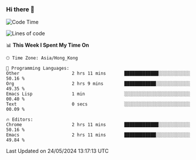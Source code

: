 ### Hi there 👋

<!--
**nicehiro/nicehiro** is a ✨ _special_ ✨ repository because its `README.md` (this file) appears on your GitHub profile.

Here are some ideas to get you started:

- 🔭 I’m currently working on ...
- 🌱 I’m currently learning ...
- 👯 I’m looking to collaborate on ...
- 🤔 I’m looking for help with ...
- 💬 Ask me about ...
- 📫 How to reach me: ...
- 😄 Pronouns: ...
- ⚡ Fun fact: ...
-->

<!--START_SECTION:waka-->
![Code Time](http://img.shields.io/badge/Code%20Time-327%20hrs%2026%20mins-blue)

![Lines of code](https://img.shields.io/badge/From%20Hello%20World%20I%27ve%20Written-2.7%20million%20lines%20of%20code-blue)

📊 **This Week I Spent My Time On** 

```text
🕑︎ Time Zone: Asia/Hong_Kong

💬 Programming Languages: 
Other                    2 hrs 11 mins       █████████████░░░░░░░░░░░░   50.16 % 
Org                      2 hrs 9 mins        ████████████░░░░░░░░░░░░░   49.35 % 
Emacs Lisp               1 min               ░░░░░░░░░░░░░░░░░░░░░░░░░   00.40 % 
Text                     0 secs              ░░░░░░░░░░░░░░░░░░░░░░░░░   00.09 % 

🔥 Editors: 
Chrome                   2 hrs 11 mins       █████████████░░░░░░░░░░░░   50.16 % 
Emacs                    2 hrs 11 mins       ████████████░░░░░░░░░░░░░   49.84 % 
```


 Last Updated on 24/05/2024 13:17:13 UTC
<!--END_SECTION:waka-->
